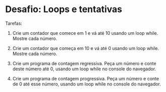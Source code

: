 # Desafio: Loops e tentativas

Tarefas:

1. Crie um contador que comece em 1 e vá até 10 usando um loop while. Mostre cada número.

2. Crie um contador que começa em 10 e vá até 0 usando um loop while. Mostre cada número.

3. Crie um programa de contagem regressiva. Peça um número e conte deste número até 0, usando um loop while no console do navegador.

4. Crie um programa de contagem progressiva. Peça um número e conte de 0 até esse número, usando um loop while no console do navegador.
